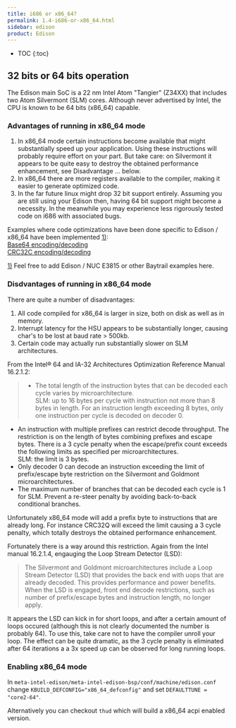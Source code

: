 ```yaml
---
title: i686 or x86_64?
permalink: 1.4-i686-or-x86_64.html
sidebar: edison
product: Edison
---
```

* TOC
{:toc}
## 32 bits or 64 bits operation
The Edison main SoC is a 22 nm Intel Atom "Tangier" (Z34XX) that includes two Atom Silvermont (SLM) cores. Although never advertised by Intel, the CPU is known to be 64 bits (x86_64) capable.
### Advantages of running in x86_64 mode
 1. In x86_64 mode certain instructions become available that might substantially speed up your application. Using these instructions will probably require effort on your part. But take care: on Silvermont it appears to be quite easy to destroy the obtained performance enhancement, see Disadvantage ... below.
 2. In x86_64 there are more registers available to the compiler, making it easier to generate optimized code.
 3. In the far future linux might drop 32 bit support entirely. Assuming you are still using your Edison then, having 64 bit support might become a necessity. In the meanwhile you may experience less rigorously tested code on i686 with associated bugs.

Examples where code optimizations have been done specific to Edison / x86_64 have been implemented <u>1)</u>:  
[Base64 encoding/decoding](https://github.com/htot/base64)  
[CRC32C encoding/decoding](https://github.com/htot/crc32c)  

<u>1)</u> Feel free to add Edison / NUC E3815 or other Baytrail examples here.

### Disdvantages of running in x86_64 mode
There are quite a number of disadvantages:  
 1. All code compiled for x86_64 is larger in size, both on disk as well as in memory.  
 2. Interrupt latency for the HSU appears to be substantially longer, causing char's to be lost at baud rate > 500kb.  
 3. Certain code may actually run substantially slower on SLM architectures.

From the Intel® 64 and IA-32 Architectures Optimization Reference Manual 16.2.1.2:

>  * The total length of the instruction bytes that can be decoded each cycle varies by microarchitecture.  
SLM: up to 16 bytes per cycle with instruction not more than 8 bytes in length. For an instruction length exceeding 8 bytes, only one instruction per cycle is decoded on decoder 0.  
* An instruction with multiple prefixes can restrict decode throughput. The restriction is on the length of bytes combining prefixes and escape bytes. There is a 3 cycle penalty when the escape/prefix count exceeds the following limits as specified per microarchitectures.  
SLM: the limit is 3 bytes.  
* Only decoder 0 can decode an instruction exceeding the limit of prefix/escape byte restriction on
the Silvermont and Goldmont microarchitectures.  
* The maximum number of branches that can be decoded each cycle is 1 for SLM. Prevent a re-steer penalty by avoiding back-to-back conditional branches.

Unfortunately x86_64 mode will add a prefix byte to instructions that are already long. For instance CRC32Q will exceed the limit causing a 3 cycle penalty, which totally destroys the obtained performance enhancement.

Fortunately there is a way around this restriction. Again from the Intel manual 16.2.1.4, engauging the Loop Stream Detector (LSD):
> The Silvermont and Goldmont microarchitectures include a Loop Stream Detector (LSD) that provides the back end with uops that are already decoded. This provides performance and power benefits. When the LSD is engaged, front end decode restrictions, such as number of prefix/escape bytes and instruction length, no longer apply.

It appears the LSD can kick in for short loops, and after a certain amount of loops occured (although this is not clearly documented the number is probably 64). To use this, take care not to have the compiler unroll your loop. The effect can be quite dramatic, as the 3 cycle penalty is eliminated after 64 iterations a a 3x speed up can be observed  for long running loops.

### Enabling x86_64 mode
In `meta-intel-edison/meta-intel-edison-bsp/conf/machine/edison.conf` change `KBUILD_DEFCONFIG="x86_64_defconfig"` and set `DEFAULTTUNE = "core2-64"`.

Alternatively you can checkout `thud` which will build a x86_64 acpi enabled version.
